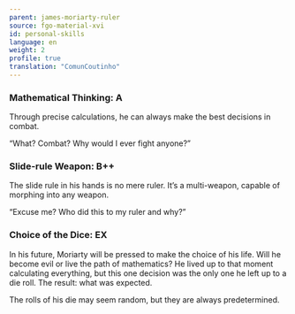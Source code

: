 ```yaml
---
parent: james-moriarty-ruler
source: fgo-material-xvi
id: personal-skills
language: en
weight: 2
profile: true
translation: "ComunCoutinho"
---
```


### Mathematical Thinking: A

Through precise calculations, he can always make the best decisions in combat.

“What? Combat? Why would I ever fight anyone?”

### Slide-rule Weapon: B++

The slide rule in his hands is no mere ruler. It’s a multi-weapon, capable of morphing into any weapon.

“Excuse me? Who did this to my ruler and why?”

### Choice of the Dice: EX

In his future, Moriarty will be pressed to make the choice of his life. Will he become evil or live the path of mathematics? He lived up to that moment calculating everything, but this one decision was the only one he left up to a die roll. The result: what was expected.

The rolls of his die may seem random, but they are always predetermined.
